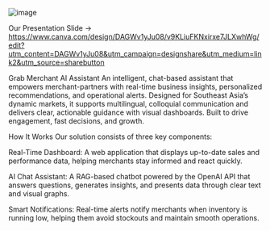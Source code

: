 ![image](https://github.com/user-attachments/assets/ff6cd1ec-d8e3-44ad-b8d8-283296745f07)

Our Presentation Slide -> https://www.canva.com/design/DAGWv1yJu08/v9KLiuFKNxirxe7JLXwhWg/edit?utm_content=DAGWv1yJu08&utm_campaign=designshare&utm_medium=link2&utm_source=sharebutton

Grab Merchant AI Assistant
An intelligent, chat-based assistant that empowers merchant-partners with real-time business insights, personalized recommendations, and operational alerts. Designed for Southeast Asia’s dynamic markets, it supports multilingual, colloquial communication and delivers clear, actionable guidance with visual dashboards. Built to drive engagement, fast decisions, and growth.

How It Works
Our solution consists of three key components:

Real-Time Dashboard: A web application that displays up-to-date sales and performance data, helping merchants stay informed and react quickly.

AI Chat Assistant: A RAG-based chatbot powered by the OpenAI API that answers questions, generates insights, and presents data through clear text and visual graphs.

Smart Notifications: Real-time alerts notify merchants when inventory is running low, helping them avoid stockouts and maintain smooth operations.
